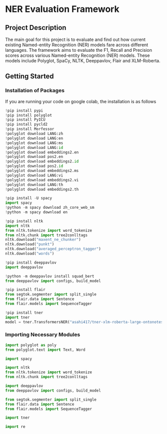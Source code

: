 # NER Evaluation Framework

## Project Description

The main goal for this project is to evaluate and find out how current existing Named-entity Recognition (NER) models fare across different languages. The framework aims to evaluate the F1, Recall and Precision scores across various Named-entity Recognition (NER) models. These models include Polyglot, SpaCy, NLTK, Deeppavlov, Flair and XLM-Roberta.

## Getting Started

### Installation of Packages
If you are running your code on google colab, the installation is as follows

```python
!pip install pypi
!pip install polyglot
!pip install PyICU
!pip install pycld2
!pip install Morfessor
!polyglot download LANG:zh
!polyglot download LANG:en
!polyglot download LANG:ms
!polyglot download LANG:id
!polyglot download embeddings2.en
!polyglot download pos2.en
!polyglot download embeddings2.id
!polyglot download pos2.id
!polyglot download embeddings2.ms
!polyglot download LANG:vi
!polyglot download embeddings2.vi
!polyglot download LANG:th
!polyglot download embeddings2.th

!pip install -U spacy
import spacy
!python -m spacy download zh_core_web_sm
!python -m spacy download en

!pip install nltk
import nltk
from nltk.tokenize import word_tokenize
from nltk.chunk import tree2conlltags
nltk.download("maxent_ne_chunker")
nltk.download("punkt")
nltk.download("averaged_perceptron_tagger")
nltk.download("words")

!pip install deeppavlov
import deeppavlov

!python -m deeppavlov install squad_bert
from deeppavlov import configs, build_model

!pip install flair
from segtok.segmenter import split_single
from flair.data import Sentence
from flair.models import SequenceTagger

!pip install tner
import tner
model = tner.TransformersNER("asahi417/tner-xlm-roberta-large-ontonotes5")
```

### Importing Necessary Modules

```python
import polyglot as poly
from polyglot.text import Text, Word

import spacy

import nltk
from nltk.tokenize import word_tokenize
from nltk.chunk import tree2conlltags

import deeppavlov
from deeppavlov import configs, build_model

from segtok.segmenter import split_single
from flair.data import Sentence
from flair.models import SequenceTagger

import tner

import re
```
